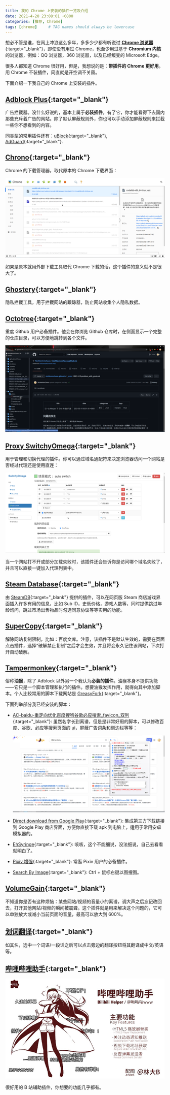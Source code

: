 ```yaml
---
title: 我的 Chrome 上安装的插件一览及介绍
date: 2021-4-20 23:08:01 +0800
categories: [推荐, Chrome]
tags: [chrome]     # TAG names should always be lowercase
---
```


想必不管是谁，在网上冲浪这么多年，多多少少都有听说过 [**Chrome 浏览器**](https://www.google.com/chrome/){:target="_blank"}，即使没有用过 Chrome，也至少用过基于 **Chromium 内核**的浏览器，例如：QQ 浏览器，360 浏览器，以及已经叛变的 Microsoft Edge。

很多人都知道 Chrome 很好用，但是，我想说的是：**带插件的 Chrome 更好用**。用 Chrome 不装插件，简直就是开空调不关窗。

下面介绍一下我自己的 Chrome 上安装的插件。

## [Adblock Plus](https://chrome.google.com/webstore/detail/adblock-plus-free-ad-bloc/cfhdojbkjhnklbpkdaibdccddilifddb){:target="_blank"}

广告拦截器。没什么好说的，基本上属于**必装插件**，有了它，你才能看得下去国内那些充斥着广告的网站。除了默认屏蔽规则外，你也可以手动添加屏蔽规则来拦截一些你不想看到的内容。

同类型的常用插件还有：[uBlock](https://chrome.google.com/webstore/detail/ublock-origin/cjpalhdlnbpafiamejdnhcphjbkeiagm){:target="_blank"}, [AdGuard](https://chrome.google.com/webstore/detail/adguard-adblocker/bgnkhhnnamicmpeenaelnjfhikgbkllg){:target="_blank"}.

## [Chrono](https://chrome.google.com/webstore/detail/chrono-download-manager/mciiogijehkdemklbdcbfkefimifhecn){:target="_blank"}

Chrome 的下载管理器，取代原本的 Chrome 下载界面：

![Chrono](/assets/img/chrome_extensions/chrono.png)

如果是原本就用外部下载工具取代 Chrome 下载的话，这个插件的意义就不是很大了。

## [Ghostery](https://chrome.google.com/webstore/detail/ghostery-%E2%80%93-privacy-ad-blo/mlomiejdfkolichcflejclcbmpeaniij){:target="_blank"}

隐私拦截工具，用于拦截网站的跟踪器，防止网站收集个人隐私数据。

## [Octotree](https://chrome.google.com/webstore/detail/octotree-github-code-tree/bkhaagjahfmjljalopjnoealnfndnagc/related?utm_source=chrome-ntp-icon){:target="_blank"}

重度 Github 用户必备插件。他会在你浏览 Github 仓库时，在侧面显示一个完整的仓库目录，可以方便地跳转到各个文件。

![Octotree](/assets/img/chrome_extensions/octotree.png)

## [Proxy SwitchyOmega](https://chrome.google.com/webstore/detail/proxy-switchyomega/padekgcemlokbadohgkifijomclgjgif){:target="_blank"}

用于管理和切换代理的插件。你可以通过域名通配符来决定浏览器访问一个网站是否经过代理还是使用直连：

![Switchyomega](/assets/img/chrome_extensions/switchyomega.png)

当一个网站打不开或部分加载失败时，该插件还会告诉你是访问哪个域名失败了，并且可以直接一键加入代理列表中。

## [Steam Database](https://chrome.google.com/webstore/detail/steam-database/kdbmhfkmnlmbkgbabkdealhhbfhlmmon){:target="_blank"}

由 [SteamDB](https://steamdb.info/){:target="_blank"} 提供的插件，可以在网页版 Steam 商店游戏界面插入许多有用的信息，比如 Sub ID，史低价格，游戏人数等，同时提供跳过年龄询问，跳过市场出售物品时勾选同意协议等等实用的功能。

## [SuperCopy](https://chrome.google.com/webstore/detail/supercopy-enable-copy/onepmapfbjohnegdmfhndpefjkppbjkm){:target="_blank"}

解除网站复制限制，比如：百度文库。注意，该插件不是默认生效的，需要在页面点击插件，选择“破解禁止复制”之后才会生效，并且将会永久记住该网站，下次打开自动破解。

## [Tampermonkey](chrome://extensions/?id=dhdgffkkebhmkfjojejmpbldmpobfkfo){:target="_blank"}

俗称**油猴**，除了 Adblock 以外另一个我认为**必装的插件**。油猴本身不提供功能——它只是一个脚本管理和执行的插件。想要油猴发挥作用，就得向其中添加脚本。个人比较常用的脚本下载网站是 [GreasyFork](https://greasyfork.org/){:target="_blank"}。

下面列举部分我已经安装的脚本：

* [AC-baidu-重定向优化百度搜狗谷歌必应搜索_favicon_双列](https://greasyfork.org/zh-CN/scripts/14178-ac-baidu-%E9%87%8D%E5%AE%9A%E5%90%91%E4%BC%98%E5%8C%96%E7%99%BE%E5%BA%A6%E6%90%9C%E7%8B%97%E8%B0%B7%E6%AD%8C%E5%BF%85%E5%BA%94%E6%90%9C%E7%B4%A2-favicon-%E5%8F%8C%E5%88%97){:target="_blank"}: 虽然名字长到离谱，但是是非常好用的脚本，可以修改百度、谷歌、必应等搜索页面的 ui，屏蔽广告词条和侧边栏等等：

  ![AC Baidu](/assets/img/chrome_extensions/ac_baidu.png)

* [Direct download from Google Play](https://greasyfork.org/zh-CN/scripts/33005-direct-download-from-google-play){:target="_blank"}: 集成第三方下载链接到 Google Play 商店界面，方便你直接下载 apk 到电脑上，适用于常用安卓模拟器的。
* [EhSyringe](https://github.com/EhTagTranslation/EhSyringe){:target="_blank"}: 咳咳，这个不能细说，没法细说，自己去看看就明白了。
* [Pixiv 增强](https://greasyfork.org/zh-CN/scripts/34153-pixiv-plus){:target="_blank"}: 常逛 Pixiv 用户的必备插件。
* [Search By Image](https://greasyfork.org/zh-CN/scripts/2998-search-by-image){:target="_blank"}: Ctrl + 鼠标右键以图搜图。

## [VolumeGain](https://chrome.google.com/webstore/detail/volumegain-volume-booster/hknimkopehmgnpmpfojoehiogbnkmdjk){:target="_blank"}

不知道你是否有这种烦恼：某些网站/视频的音量小的离谱，调大声之后忘记改回去，打开其他网站/视频的瞬间被震聋。这个插件就是用来解决这个问题的，它可以单独放大或减小当前页面的音量，最高可以放大到 600%。

## [划词翻译](https://chrome.google.com/webstore/detail/%E5%88%92%E8%AF%8D%E7%BF%BB%E8%AF%91-%E7%AE%80%E5%8D%95%E5%A5%BD%E7%94%A8%E7%9A%84%E5%88%92%E8%AF%8D-%E6%88%AA%E5%9B%BE-%E7%BD%91%E9%A1%B5%E7%BF%BB%E8%AF%91%E6%89%A9%E5%B1%95/ikhdkkncnoglghljlkmcimlnlhkeamad){:target="_blank"}

如其名，选中一个词语/一段话之后可以点击旁边的翻译按钮将其翻译成中文/英语等。

## [哔哩哔哩助手](https://chrome.google.com/webstore/detail/%E5%93%94%E5%93%A9%E5%93%94%E5%93%A9%E5%8A%A9%E6%89%8B%EF%BC%9Abilibilicom-%E7%BB%BC%E5%90%88%E8%BE%85%E5%8A%A9%E6%89%A9%E5%B1%95/kpbnombpnpcffllnianjibmpadjolanh){:target="_blank"}

![Bilibili Help](/assets/img/chrome_extensions/bilibili_helper.jpg)

很好用的 B 站辅助插件，你想要的功能几乎都有。
